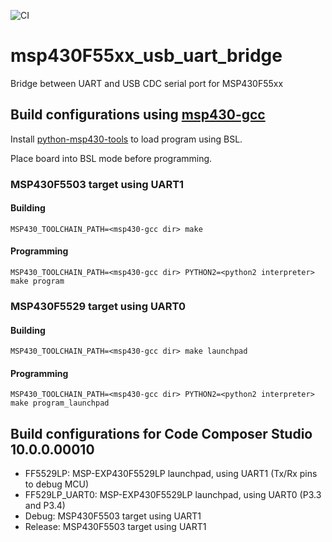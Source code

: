 ![CI](https://github.com/jadonk/msp430F55xx_usb_uart_bridge/workflows/CI/badge.svg)

# msp430F55xx_usb_uart_bridge
Bridge between UART and USB CDC serial port for MSP430F55xx

## Build configurations using [msp430-gcc](https://www.ti.com/tool/download/MSP430-GCC-OPENSOURCE)

Install [python-msp430-tools](https://github.com/statropy/ti_msp430_python_tools) to load program using BSL.

Place board into BSL mode before programming.

### MSP430F5503 target using UART1

#### Building

`MSP430_TOOLCHAIN_PATH=<msp430-gcc dir> make`

#### Programming

`MSP430_TOOLCHAIN_PATH=<msp430-gcc dir> PYTHON2=<python2 interpreter> make program`

### MSP430F5529 target using UART0

#### Building

`MSP430_TOOLCHAIN_PATH=<msp430-gcc dir> make launchpad`

#### Programming

`MSP430_TOOLCHAIN_PATH=<msp430-gcc dir> PYTHON2=<python2 interpreter> make program_launchpad`

## Build configurations for Code Composer Studio 10.0.0.00010

* FF5529LP: MSP-EXP430F5529LP launchpad, using UART1 (Tx/Rx pins to debug MCU)
* FF529LP_UART0: MSP-EXP430F5529LP launchpad, using UART0 (P3.3 and P3.4)
* Debug: MSP430F5503 target using UART1
* Release: MSP430F5503 target using UART1
